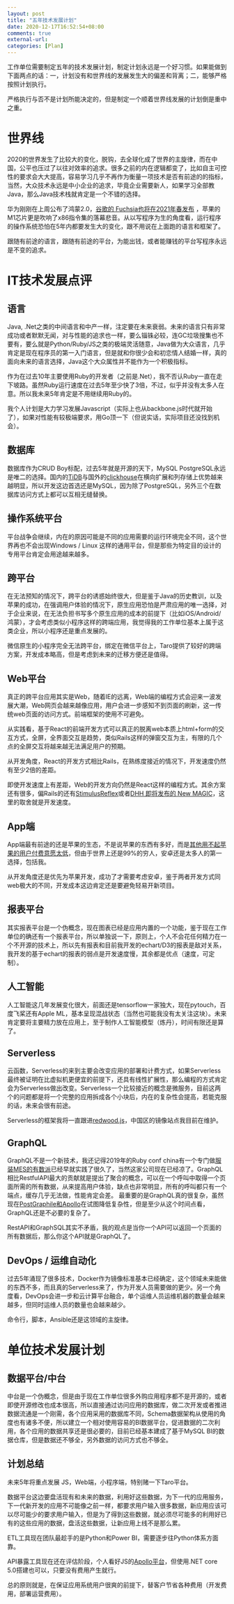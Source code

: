 ```yaml
---
layout: post
title: "五年技术发展计划"
date: 2020-12-17T16:52:54+08:00
comments: true
external-url: 
categories: [Plan]
---
```


工作单位需要制定五年的技术发展计划，制定计划永远是一个好习惯。如果能做到下面两点的话：一，计划没有和世界线的发展发生大的偏差和背离；二，能够严格按照计划执行。

严格执行与否不是计划所能决定的，但是制定一个顺着世界线发展的计划倒是重中之重。

# 世界线

2020的世界发生了比较大的变化，脱钩，去全球化成了世界的主旋律，而在中国，公平也压过了以往对效率的追求。很多之前的内在逻辑都变了，比如自主可控性的要求会大大提高，容易学习几乎不再作为衡量一项技术是否有前途的的指标，当然，大众技术永远是中小企业的追求，毕竟企业需要新人，如果学习全部教Java，那么Java技术栈就肯定是一个不错的选择。

华为刚刚在上周公布了鸿蒙2.0，[谷歌的
Fuchsia也将在2021年春发布](https://zhuanlan.zhihu.com/p/336908528) ，苹果的M1芯片更是吹响了x86指令集的落幕悲音。从以写程序为生的角度看，运行程序的操作系统恐怕在5年内都要发生大的变化，跟不用说在上面跑的语言和框架了。

跟随有前途的语言，跟随有前途的平台，为能出钱，或者能赚钱的平台写程序永远是不变的追求。

# IT技术发展点评

## 语言

Java, .Net之类的中间语言和中产一样，注定要在未来衰弱。未来的语言只有非常成功或者默默无闻，对与性能的追求也一样，要么锱铢必较，连GC垃圾搜集也不要有，要么就是Python/Ruby/JS之类的极端灵活随意，Java做为大众语言，几乎肯定是现在程序员的第一入门语言，但是就和你很少会和初恋情人结婚一样，真的面向未来的语言选择，Java这个大众属性并不能作为一个积极指标。

作为在过去10年主要使用Ruby的开发者（之前是.Net），我不否认Ruby一直在走下坡路。虽然Ruby运行速度在过去5年至少快了3倍，不过，似乎并没有太多人在意。所以我未来5年肯定是不用继续用Ruby的。

我个人计划是大力学习发展Javascript（实际上也从backbone.js时代就开始了），如果对性能有较极端要求，用Go顶一下（但说实话，实际项目还没找到机会）。

## 数据库

数据库作为CRUD Boy标配，过去5年就是开源的天下，MySQL PostgreSQL永远是唯二的选择。国内的[TiDB](https://pingcap.com/zh/)与国外的[clickhouse](https://clickhouse.tech)在横向扩展和列存储上优势越来越明显，所以开发这边首选还是MySQL，因为除了PostgreSQL，另外三个在数据库访问方式上都可以互相无缝替换。

## 操作系统平台

平台战争会继续，内在的原因可能是不同的应用需要的运行环境完全不同，这个世界再也不会出现Windows / Linux 这样的通用平台，但是那些为特定目的设计的专用平台肯定会用途越来越多。

## 跨平台

在无法预知的情况下，跨平台的诱惑始终很大，但是鉴于Java的历史教训，以及苹果的成功，在强调用户体验的情况下，原生应用恐怕是严肃应用的唯一选择，对于企业来说，在无法负担书写多个原生应用的成本的前提下（比如iOS/Android/鸿蒙），才会考虑类似小程序这样的跨端应用，我觉得我的工作单位基本上属于这类企业，所以小程序还是重点发展的。

微信原生的小程序完全无法跨平台，绑定在微信平台上，Taro提供了较好的跨端方案，开发成本略高，但是考虑到未来的迁移方便还是值得。

## Web平台

真正的跨平台应用其实是Web，随着IE的远离，Web端的编程方式会迎来一波发展大潮，Web网页会越来越像应用，用户会进一步感知不到页面的刷新，这一传统web页面的访问方式。前端框架的使用不可避免。

从实践看，基于React的前端开发方式可以真正的脱离web本质上html+form的交互方式，全屏，全界面交互是趋势，类似Rails这样的弹窗交互为主，有限的几个点的全屏交互将越来越无法满足用户的预期。

从开发角度，React的开发方式相比Rails，在熟练度接近的情况下，开发速度仍然有至少2倍的差距。

即使开发速度上有差距，Web的开发方向仍然是React这样的编程方式。其余方案还有很多，偏Rails的还有[StimulusReflex](https://docs.stimulusreflex.com)或者[DHH 即将发布的 New MAGIC](https://twitter.com/dhh/status/1278393536312774656)，这里的取舍就是开发速度。

## App端

App端最有前途的还是苹果的生态，不是说苹果的东西有多好，而是[其他用不起苹果的用户付费意愿太低](https://www.macrumors.com/2020/10/02/app-store-earned-twice-google-play-store-q3-2020/)，但由于世界上还是99%的穷人，安卓还是太多人的第一选择，包括我。

从开发角度还是优先为苹果开发，成功了才需要考虑安卓，鉴于两者开发方式同web极大的不同，开发成本这边肯定还是要避免轻易开新项目。

## 报表平台

其实报表平台是一个伪概念，现在图表已经是应用内置的一个功能，鉴于现在工作单位的确还有一个报表平台，所以单独说一下，原则上，个人不会花任何精力在一个不开源的技术上，所以先有报表和目前我开发的echart/D3的报表是敌对关系，我开发的基于echart的报表的弱点是开发速度慢，其余都是优点（速度，可定制）。

## 人工智能

人工智能这几年发展变化很大，前面还是tensorflow一家独大，现在pytouch，百度飞桨还有Apple ML，基本呈现混战状态（当然也可能我没有太关注这块）。未来肯定要将主要精力放在应用上，至于制作人工智能模型（炼丹），时间有限还是算了。

## Serverless

云函数，Serverless的来到主要会改变应用的部署和计费方式，如果Serverless最终被证明在比虚拟机更便宜的前提下，还具有线性扩展性，那么编程的方式肯定会为Serverless做出改变。Serverless一个比较接近的概念是微服务，目前这两个的问题都是将一个完整的应用拆成各个小块后，内在的复杂性会提高，若能克服的话，未来会很有前途。

Serverless的框架我将一直跟进[redwood.js](https://redwoodjs.cn)，中国区的镜像站点我目前在维护。

## GraphQL

GraphQL不是一个新技术，我还记得2019年的Ruby conf china有一个专门做[服装MES的有数派](https://www.youshupai.com/technologyProduct.html)已经早就实践了很久了，当然这家公司现在已经凉了。GraphQL相比RestfulAPI最大的贡献就是提出了聚合的概念，可以在一个呼叫中取得一个页面所需的所有数据，从来提高用户体验，缺点也非常明显，所有的呼叫都只有一个端点，缓存几乎无法做，性能肯定会差。
最重要的是GraphQL真的很复杂，虽然现在[PostGraphile和Apollo](https://ruby-china.org/topics/40334)在试图降低复杂性，但是至少从这个时间点看，GraphQL还是不必要的复杂了。

RestAPI和GraphSQL其实不矛盾，我的观点是当你一个API可以返回一个页面的所有数据后，那么你这个API就是GraphQL了。

## DevOps / 运维自动化

过去5年涌现了很多技术，Docker作为镜像标准基本已经确定，这个领域未来能做的东西不多，而且真的Serverless来了，作为开发人员需要做的更少。另一个角度看，DevOps会进一步和云计算平台融合，单个运维人员运维机器的数量会越来越多，但同时运维人员的数量也会越来越少。

命令行，脚本，Ansible还是这领域的主旋律。

# 单位技术发展计划

## 数据平台/中台

中台是一个伪概念，但是由于现在工作单位很多外购应用程序都不是开源的，或者即使开源修改也成本很高，所以直接通过访问应用的数据库，做二次开发或者推进数据流通是一个刚需，各个应用采用的数据库不同，Schema数据架构从使用的角度也有诸多不便，所以建立一个相对使用容易的BI数据平台，促进数据的二次利用，各个应用的数据共享还是很必要的，目前已经基本建成了基于MySQL BI的数据仓库，但是数据还不够全，另外数据的访问方式也不够全。

## 计划总结

未来5年将重点发展 JS，Web端，小程序端，特别赌一下Taro平台。

数据平台这边要盘活现有和未来的数据，利用好这些数据，为下一代的应用服务，下一代新开发的应用不可能像之前一样，都要求用户输入很多数据，新应用应该可以尽可能少的要求用户输入，但是为了得到这些数据，就必须尽可能多的利用好已有的这些应用的数据，盘活这些数据，让新应用上线不是那么累。

ETL工具现在团队最趁手的是Python和Power BI，需要逐步往Python体系方面靠。

API暴露工具现在还在评估阶段，个人看好JS的[Apollo平台](https://www.apollographql.com)，但使用.NET core 5.0搭建也可以，只要没有费用产生就行。

总的原则就是，在保证应用系统用户很爽的前提下，替客户节省各种费用（开发费用，部署运营费用）。






